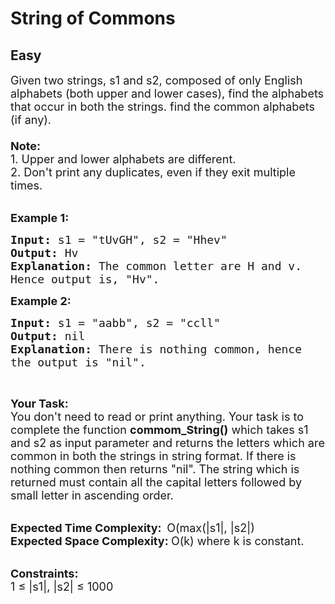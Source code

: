 # String of Commons
## Easy
<div class="problems_problem_content__Xm_eO"><p><span style="font-size:18px">Given two strings, s1 and s2, composed of only English alphabets (both upper and lower cases), find the alphabets that occur in both the strings. find&nbsp;the common alphabets (if any).<br>
<br>
<strong>Note:</strong><br>
1. Upper and lower alphabets are different.<br>
2. Don't print any duplicates, even if they exit multiple times.</span><br>
&nbsp;</p>

<p><span style="font-size:18px"><strong>Example 1:</strong></span></p>

<pre><span style="font-size:18px"><strong>Input: </strong>s1 = "tUvGH", s2 = "Hhev"
<strong>Output: </strong>Hv
<strong>Explanation: </strong>The common letter are H and v. 
Hence output is, "Hv".</span>
</pre>

<p><span style="font-size:18px"><strong>Example 2:</strong></span></p>

<pre><span style="font-size:18px"><strong>Input: </strong>s1 = "aabb", s2 = "ccll"
<strong>Output: </strong>nil
<strong>Explanation: </strong>There is nothing common, hence
the output is "nil".</span>
</pre>

<p>&nbsp;</p>

<p><span style="font-size:18px"><strong>Your Task:</strong><br>
You don't need to read or print anything. Your task is to complete the function&nbsp;<strong>commom_String()</strong>&nbsp;which takes s1 and s2 as input parameter and returns the letters which are common in both the strings in string format. If there is nothing common then returns "nil". The string which is returned must contain all the capital letters followed by small letter in ascending order.</span><br>
&nbsp;</p>

<p><span style="font-size:18px"><strong>Expected Time Complexity:&nbsp;&nbsp;</strong>O(max(|s1|, |s2|)<br>
<strong>Expected Space Complexity:&nbsp;</strong>O(k) where k is constant.</span><br>
&nbsp;</p>

<p><span style="font-size:18px"><strong>Constraints:</strong><br>
1 ≤ |s1|, |s2| ≤ 1000</span></p>
</div>
